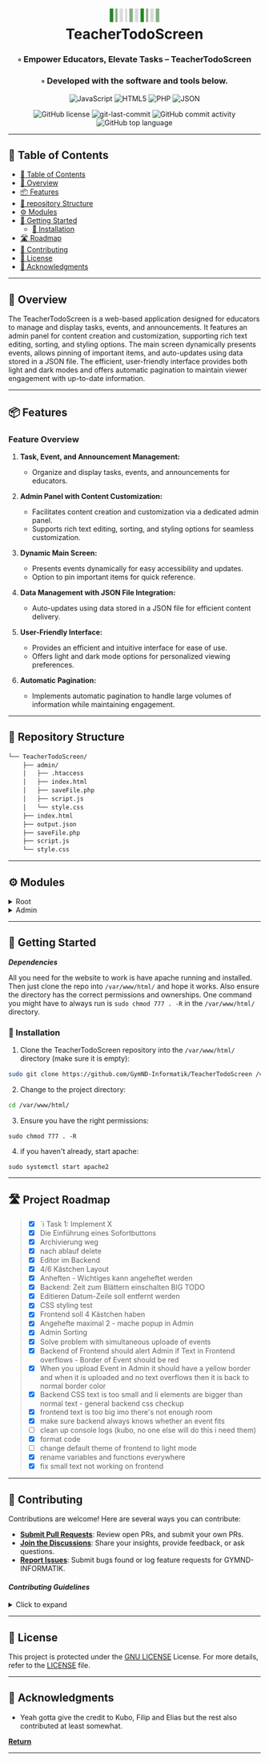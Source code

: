 <div align="center">
<h1 align="center">
<img src="V Str (1).png" width="100" />
<br>TeacherTodoScreen</h1>
<h3>◦ Empower Educators, Elevate Tasks – TeacherTodoScreen</h3>
<h3>◦ Developed with the software and tools below.</h3>

<p align="center">
<img src="https://img.shields.io/badge/JavaScript-F7DF1E.svg?style=flat&logo=JavaScript&logoColor=black" alt="JavaScript" />
<img src="https://img.shields.io/badge/HTML5-E34F26.svg?style=flat&logo=HTML5&logoColor=white" alt="HTML5" />
<img src="https://img.shields.io/badge/PHP-777BB4.svg?style=flat&logo=PHP&logoColor=white" alt="PHP" />
<img src="https://img.shields.io/badge/JSON-000000.svg?style=flat&logo=JSON&logoColor=white" alt="JSON" />
</p>
<img src="https://img.shields.io/github/license/GymND-Informatik/TeacherTodoScreen?style=flat&color=5D6D7E" alt="GitHub license" />
<img src="https://img.shields.io/github/last-commit/GymND-Informatik/TeacherTodoScreen?style=flat&color=5D6D7E" alt="git-last-commit" />
<img src="https://img.shields.io/github/commit-activity/m/GymND-Informatik/TeacherTodoScreen?style=flat&color=5D6D7E" alt="GitHub commit activity" />
<img src="https://img.shields.io/github/languages/top/GymND-Informatik/TeacherTodoScreen?style=flat&color=5D6D7E" alt="GitHub top language" />
</div>

---

## 📖 Table of Contents
- [📖 Table of Contents](#-table-of-contents)
- [📍 Overview](#-overview)
- [📦 Features](#-features)
- [📂 repository Structure](#-repository-structure)
- [⚙️ Modules](#modules)
- [🚀 Getting Started](#-getting-started)
    - [🔧 Installation](#-installation)
- [🛣 Roadmap](#-roadmap)
- [🤝 Contributing](#-contributing)
- [📄 License](#-license)
- [👏 Acknowledgments](#-acknowledgments)

---


## 📍 Overview

The TeacherTodoScreen is a web-based application designed for educators to manage and display tasks, events, and announcements. It features an admin panel for content creation and customization, supporting rich text editing, sorting, and styling options. The main screen dynamically presents events, allows pinning of important items, and auto-updates using data stored in a JSON file. The efficient, user-friendly interface provides both light and dark modes and offers automatic pagination to maintain viewer engagement with up-to-date information.

---

## 📦 Features

### Feature Overview

1. **Task, Event, and Announcement Management:**
   - Organize and display tasks, events, and announcements for educators.

2. **Admin Panel with Content Customization:**
   - Facilitates content creation and customization via a dedicated admin panel.
   - Supports rich text editing, sorting, and styling options for seamless customization.

3. **Dynamic Main Screen:**
   - Presents events dynamically for easy accessibility and updates.
   - Option to pin important items for quick reference.

4. **Data Management with JSON File Integration:**
   - Auto-updates using data stored in a JSON file for efficient content delivery.

5. **User-Friendly Interface:**
   - Provides an efficient and intuitive interface for ease of use.
   - Offers light and dark mode options for personalized viewing preferences.

6. **Automatic Pagination:**
   - Implements automatic pagination to handle large volumes of information while maintaining engagement.
---


## 📂 Repository Structure

```sh
└── TeacherTodoScreen/
    ├── admin/
    │   ├── .htaccess
    │   ├── index.html
    │   ├── saveFile.php
    │   ├── script.js
    │   └── style.css
    ├── index.html
    ├── output.json
    ├── saveFile.php
    ├── script.js
    └── style.css

```

---


## ⚙️ Modules

<details closed><summary>Root</summary>

| File                                                                                         | Summary                                                                                                                                                                                                                                                                                                                                                                                                                                                                                                                                                                                                                                              |
| ---                                                                                          | ---                                                                                                                                                                                                                                                                                                                                                                                                                                                                                                                                                                                                                                                  |
| [index.html](https://github.com/GymND-Informatik/TeacherTodoScreen/blob/main/index.html)     | HTML file for the Gymnasium Neusiedl News website includes an “Events & To-Dos” container and a JavaScript module that dynamically adds backend-fetched data to `<div id="events" class="events"></div>`. It also displays the current page using `<span id="page"></span>` at the bottom.                       |
| [output.json](https://github.com/GymND-Informatik/TeacherTodoScreen/blob/main/output.json)   | The `output.json` file contains a list of objects representing tasks or events, including preferences such as "page turn" speed and "mode" settings, and individual event details with HTML-formatted text, timestamps for start ("von") and end ("bis") dates, "pinned" status indicators, and text size attributes ("large"). This data is  used by the frontend to know what to display.   |
| [saveFile.php](https://github.com/GymND-Informatik/TeacherTodoScreen/blob/main/saveFile.php) | The `saveFile.php` script processes POST requests by storing received content into `output.json`. It validates non-empty requests and reports success or error messages based on the outcome of saving the text. Non-POST requests are rejected with an error.   |
| [script.js](https://github.com/GymND-Informatik/TeacherTodoScreen/blob/main/script.js)       | In short, this script fetches the output.json file and displays its events by updating the HTML code and appending new events to the `<div id="events" class="events"></div>` div. For more information read the file's comments. |
| [style.css](https://github.com/GymND-Informatik/TeacherTodoScreen/blob/main/style.css)       | The `style.css` file contains CSS rules for [index.html](https://github.com/GymND-Informatik/TeacherTodoScreen/blob/main/index.html).                         |

</details>

<details closed><summary>Admin</summary>

| File                                                                                               | Summary                                                                                                                                                                                                                                                                                                                                                                                                                                                                                                                        |
| ---                                                                                                | ---                                                                                                                                                                                                                                                                                                                                                                                                                                                                                                                            |
| [index.html](https://github.com/GymND-Informatik/TeacherTodoScreen/blob/main/admin/index.html)     | This file contains the HTML code for the backend. It includes the quill.js library. The body includes a logo, a dropdown to select the order in which the events should be displayed and another one to change how often pages should be turned on the frontend. It wraps the input fields in the `<div class="input-container">` container. The input fields are `<input id="event-input" type="text" placeholder="Geben Sie den Eventnamen ein...">`, for the event title, `   <div id="editor"></div>`, for additional information regarding the event, `<input type="datetime-local" id="from-time" placeholder="Startdatum und -Zeit">`, to select the time the event takes effect and should be displayed and finally `<input type="datetime-local" id="to-time" placeholder="Enddatum und -zeit">`, selecting the time the event should get deleted. These can be uploaded using the `<button id="upload-button">Hochladen</button>` button. The `<p id="events-display"></p>` element is then updated from the javascript to show all the events.
| [saveFile.php](https://github.com/GymND-Informatik/TeacherTodoScreen/blob/main/admin/saveFile.php) | The `admin/saveFile.php` script processes POST requests by saving incoming text content to `../output.json`. It verifies that the request is a POST with non-empty content, writes to the specified file, and communicates the outcome: success, a write error, or empty content received. Non-POST requests receive an error message for request method validity.  |
| [script.js](https://github.com/GymND-Informatik/TeacherTodoScreen/blob/main/admin/script.js)       | The script initiates a Quill text editor with custom toolbar options for a todo application within the `TeacherTodoScreen/admin` directory. It maintains an event list that it tries to populate from a preloaded JSON string (as a fallback) and then fetches actual event data from `output.json`. Post-fetch, the script updates the event display and configures settings such as mode and page-turn interval. It also manages user interactions with the page-turn selector, invoking JSON updates upon changes. For further information go read the file. |
| [style.css](https://github.com/GymND-Informatik/TeacherTodoScreen/blob/main/admin/style.css)       | This file contains CSS rules for [index.html](https://github.com/GymND-Informatik/TeacherTodoScreen/blob/main/admin/index.html).  It also includes the declarations of two custom web fonts using the `@font-face` rule to include "badSchoolFontDIN1451W02Engschrift" and "DIN W02 Light" fonts internally sourced from `.woff` files.                |
| [.htaccess](https://github.com/GymND-Informatik/TeacherTodoScreen/blob/main/admin/.htaccess)       | The `.htaccess` file in the `TeacherTodoScreen/admin/` directory configures basic HTTP authentication for the admin subdirectory, requiring valid users to enter credentials stored in `/var/www/.htpasswd` before accessing the area.       |

</details>

---

## 🚀 Getting Started

***Dependencies***

All you need for the website to work is have apache running and installed. Then just clone the repo into `/var/www/html/` and hope it works. Also ensure the directory has the correct permissions and ownerships. One command you might have to always run is `sudo chmod 777 . -R` in the `/var/www/html/` directory.

### 🔧 Installation

1. Clone the TeacherTodoScreen repository into the `/var/www/html/` directory (make sure it is empty):
```sh
sudo git clone https://github.com/GymND-Informatik/TeacherTodoScreen /var/www/html
```

2. Change to the project directory:
```sh
cd /var/www/html/
```

3. Ensure you have the right permissions:
```
sudo chmod 777 . -R
```

4. if you haven't already, start apache:
```
sudo systemctl start apache2
```

---


## 🛣 Project Roadmap
> - [X] `ℹ️  Task 1: Implement X
> - [x] Die Einführung eines Sofortbuttons
> - [x] Archivierung weg
> - [x] nach ablauf delete
> - [x] Editor im Backend
> - [x] 4/6 Kästchen Layout
> - [x] Anheften - Wichtiges kann angeheftet werden
> - [x] Backend: Zeit zum Blättern einschalten BIG TODO
> - [x] Editieren Datum-Zeile soll entfernt werden
> - [x] CSS styling test
> - [x] Frontend soll 4 Kästchen haben
> - [x] Angehefte maximal 2 - mache popup in Admin
> - [x] Admin Sorting 
> - [x] Solve problem with simultaneous uploade of events
> - [x] Backend of Frontend should alert Admin if Text in Frontend overflows - Border of Event should be red
> - [x] When you upload Event in Admin it should have a yellow border and when it is uploaded and no text overflows then it is back to normal border color
> - [x] Backend CSS text is too small and li elements are bigger than normal text - general backend css checkup
> - [x] frontend text is too big imo there's not enough room
> - [x] make sure backend always knows whether an event fits
> - [ ] clean up console logs (kubo, no one else will do this i need them)
> - [x] format code
> - [ ] change default theme of frontend to light mode
> - [x] rename variables and functions everywhere
> - [x] fix small text not working on frontend

---

## 🤝 Contributing

Contributions are welcome! Here are several ways you can contribute:

- **[Submit Pull Requests](https://github.com/GymND-Informatik/TeacherTodoScreen/blob/main/CONTRIBUTING.md)**: Review open PRs, and submit your own PRs.
- **[Join the Discussions](https://github.com/GymND-Informatik/TeacherTodoScreen/discussions)**: Share your insights, provide feedback, or ask questions.
- **[Report Issues](https://github.com/GymND-Informatik/TeacherTodoScreen/issues)**: Submit bugs found or log feature requests for GYMND-INFORMATIK.

#### *Contributing Guidelines*

<details closed>
<summary>Click to expand</summary>

1. **Fork the Repository**: Start by forking the project repository to your GitHub account.
2. **Clone Locally**: Clone the forked repository to your local machine using a Git client.
   ```sh
   git clone <your-forked-repo-url>
   ```
3. **Create a New Branch**: Always work on a new branch, giving it a descriptive name.
   ```sh
   git checkout -b new-feature-x
   ```
4. **Make Your Changes**: Develop and test your changes locally.
5. **Commit Your Changes**: Commit with a clear and concise message describing your updates.
   ```sh
   git commit -m 'Implemented new feature x.'
   ```
6. **Push to GitHub**: Push the changes to your forked repository.
   ```sh
   git push origin new-feature-x
   ```
7. **Submit a Pull Request**: Create a PR against the original project repository. Clearly describe the changes and their motivations.

Once your PR is reviewed and approved, it will be merged into the main branch.

</details>

---

## 📄 License


This project is protected under the [GNU LICENSE](LICENSE) License. For more details, refer to the [LICENSE](https://choosealicense.com/licenses/) file.

---

## 👏 Acknowledgments

- Yeah gotta give the credit to Kubo, Filip and Elias but the rest also contributed at least somewhat. 

[**Return**](#Top)

---


